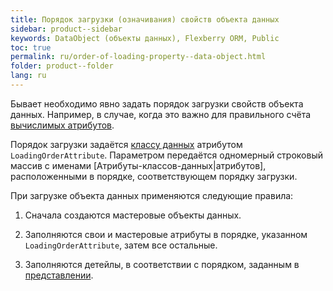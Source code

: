 ```yaml
---
title: Порядок загрузки (означивания) свойств объекта данных
sidebar: product--sidebar
keywords: DataObject (объекты данных), Flexberry ORM, Public
toc: true
permalink: ru/order-of-loading-property--data-object.html
folder: product--folder
lang: ru
---
```


Бывает необходимо явно задать порядок загрузки свойств объекта данных. Например, в случае, когда это важно для правильного счёта [вычислимых атрибутов](not-stored--attributes.html).


Порядок загрузки задаётся [классу данных](dataobject.html) атрибутом `LoadingOrderAttribute`. Параметром передаётся одномерный строковый массив с именами [Атрибуты-классов-данных|атрибутов], расположенными в порядке, соответствующем порядку загрузки.


При загрузке объекта данных применяются следующие правила:


1.	Сначала создаются мастеровые объекты данных.

2.	Заполняются свои и мастеровые атрибуты в порядке, указанном `LoadingOrderAttribute`, затем все остальные.

3.	Заполняются детейлы, в соответствии с порядком, заданным в [представлении](view-definition.html).

